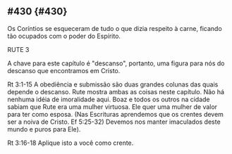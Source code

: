 ## #430 {#430}

Os Coríntios se esqueceram de tudo o que dizia respeito à carne, ficando tão ocupados com o poder do Espírito.

RUTE 3

A chave para este capítulo é &quot;descanso&quot;, portanto, uma figura para nós do descanso que encontramos em Cristo.

Rt 3:1-15 A obediência e submissão são duas grandes colunas das quais depende o descanso. Rute mostra ambas as coisas neste capítulo. Não há nenhuma idéia de imoralidade aqui. Boaz e todos os outros na cidade sabiam que Rute era uma mulher virtuosa. Ele quer uma mulher de valor para ter como esposa. (Nas Escrituras aprendemos que os crentes devem ser a noiva de Cristo. Ef 5:25-32) Devemos nos manter imaculados deste mundo e puros para Ele).

Rt 3:16-18 Aplique isto a você como crente.